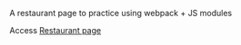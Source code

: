 A restaurant page to practice using webpack + JS modules

Access <a href="https://gohan61.github.io/restaurant-page">Restaurant page</a>
